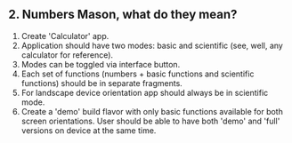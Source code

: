 ## 2. Numbers Mason, what do they mean?

1. Create 'Calculator' app.
2. Application should have two modes: basic and scientific (see, well, any calculator for reference).
3. Modes can be toggled via interface button.
4. Each set of functions (numbers + basic functions and scientific functions) should be in separate fragments.
5. For landscape device orientation app should always be in scientific mode.
6. Create a 'demo' build flavor with only basic functions available for both screen orientations. User should be able to have both 'demo' and 'full' versions on device at the same time.
